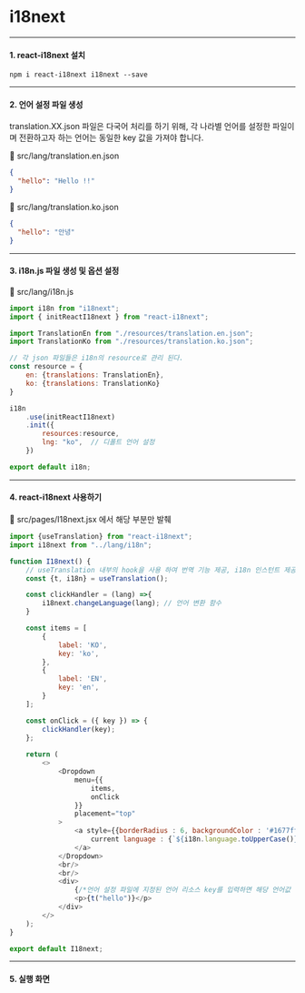 # i18next
***

#### 1. react-i18next 설치

```
npm i react-i18next i18next --save
```
***

#### 2. 언어 설정 파일 생성

translation.XX.json 파일은 다국어 처리를 하기 위해, 각 나라별 언어를 설정한 파일이며 전환하고자 하는 언어는 동일한 key 값을 가져야 합니다.

📂 src/lang/translation.en.json

```json
{
  "hello": "Hello !!"
}
```
📂 src/lang/translation.ko.json

```json
{
  "hello": "안녕"
}
```
*** 

#### 3. i18n.js 파일 생성 및 옵션 설정

📂 src/lang/i18n.js

```javascript
import i18n from "i18next";
import { initReactI18next } from "react-i18next";

import TranslationEn from "./resources/translation.en.json";
import TranslationKo from "./resources/translation.ko.json";

// 각 json 파일들은 i18n의 resource로 관리 된다.
const resource = {
    en: {translations: TranslationEn},
    ko: {translations: TranslationKo}
} 

i18n
    .use(initReactI18next) 
    .init({
        resources:resource,
        lng: "ko",  // 디폴트 언어 설정
    })

export default i18n;
```
***

#### 4. react-i18next 사용하기

📂 src/pages/I18next.jsx 에서 해당 부분만 발췌

```javascript
import {useTranslation} from "react-i18next";
import i18next from "../lang/i18n";

function I18next() {
    // useTranslation 내부의 hook을 사용 하여 번역 기능 제공, i18n 인스턴트 제공
    const {t, i18n} = useTranslation(); 

    const clickHandler = (lang) =>{
        i18next.changeLanguage(lang); // 언어 변환 함수
    }

    const items = [
        {
            label: 'KO',
            key: 'ko',
        },
        {
            label: 'EN',
            key: 'en',
        }
    ];

    const onClick = ({ key }) => {
        clickHandler(key);
    };
    
    return (
        <>
            <Dropdown
                menu={{
                    items,
                    onClick
                }}
                placement="top"
            >
                <a style={{borderRadius : 6, backgroundColor : '#1677ff', color : '#fff', width : 230, fontSize : 18, textAlign : 'center', padding : 10}} onClick={(e) => e.preventDefault()}>
                    current language : {`${i18n.language.toUpperCase()} `}
                </a>
            </Dropdown>
            <br/>
            <br/>
            <div>
                {/*언어 설정 파일에 지정된 언어 리소스 key를 입력하면 해당 언어값 출력*/}
                <p>{t("hello")}</p>
            </div>
        </>
    );
}

export default I18next;
```
***

#### 5. 실행 화면
